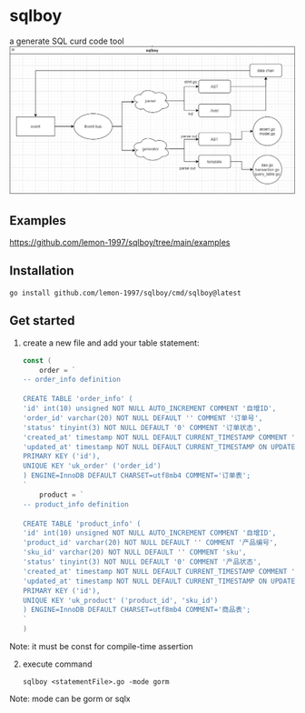 # sqlboy
a generate SQL curd code tool
![image](img/sqlboy.png)

## Examples

https://github.com/lemon-1997/sqlboy/tree/main/examples

## Installation

```
go install github.com/lemon-1997/sqlboy/cmd/sqlboy@latest
```

## Get started

1. create a new file and add your table statement:

    ```go
    const (
        order = `
    -- order_info definition
    
    CREATE TABLE 'order_info' (
    'id' int(10) unsigned NOT NULL AUTO_INCREMENT COMMENT '自增ID',
    'order_id' varchar(20) NOT NULL DEFAULT '' COMMENT '订单号',
    'status' tinyint(3) NOT NULL DEFAULT '0' COMMENT '订单状态',
    'created_at' timestamp NOT NULL DEFAULT CURRENT_TIMESTAMP COMMENT '创建时间',
    'updated_at' timestamp NOT NULL DEFAULT CURRENT_TIMESTAMP ON UPDATE CURRENT_TIMESTAMP COMMENT '修改时间',
    PRIMARY KEY ('id'),
    UNIQUE KEY 'uk_order' ('order_id')
    ) ENGINE=InnoDB DEFAULT CHARSET=utf8mb4 COMMENT='订单表';
    `
        product = `
    -- product_info definition
    
    CREATE TABLE 'product_info' (
    'id' int(10) unsigned NOT NULL AUTO_INCREMENT COMMENT '自增ID',
    'product_id' varchar(20) NOT NULL DEFAULT '' COMMENT '产品编号',
    'sku_id' varchar(20) NOT NULL DEFAULT '' COMMENT 'sku',
    'status' tinyint(3) NOT NULL DEFAULT '0' COMMENT '产品状态',
    'created_at' timestamp NOT NULL DEFAULT CURRENT_TIMESTAMP COMMENT '创建时间',
    'updated_at' timestamp NOT NULL DEFAULT CURRENT_TIMESTAMP ON UPDATE CURRENT_TIMESTAMP COMMENT '修改时间',
    PRIMARY KEY ('id'),
    UNIQUE KEY 'uk_product' ('product_id', 'sku_id')
    ) ENGINE=InnoDB DEFAULT CHARSET=utf8mb4 COMMENT='商品表';
    `
    )
    ```

Note: it must be const for compile-time assertion

2. execute command

    ```
    sqlboy <statementFile>.go -mode gorm
    ```

Note: mode can be gorm or sqlx
